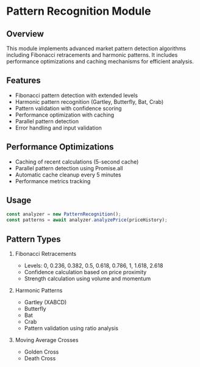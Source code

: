 # Pattern Recognition Module

## Overview
This module implements advanced market pattern detection algorithms including Fibonacci retracements and harmonic patterns. It includes performance optimizations and caching mechanisms for efficient analysis.

## Features
- Fibonacci pattern detection with extended levels
- Harmonic pattern recognition (Gartley, Butterfly, Bat, Crab)
- Pattern validation with confidence scoring
- Performance optimization with caching
- Parallel pattern detection
- Error handling and input validation

## Performance Optimizations
- Caching of recent calculations (5-second cache)
- Parallel pattern detection using Promise.all
- Automatic cache cleanup every 5 minutes
- Performance metrics tracking

## Usage
```typescript
const analyzer = new PatternRecognition();
const patterns = await analyzer.analyzePrice(priceHistory);
```

## Pattern Types
1. Fibonacci Retracements
   - Levels: 0, 0.236, 0.382, 0.5, 0.618, 0.786, 1, 1.618, 2.618
   - Confidence calculation based on price proximity
   - Strength calculation using volume and momentum

2. Harmonic Patterns
   - Gartley (XABCD)
   - Butterfly
   - Bat
   - Crab
   - Pattern validation using ratio analysis

3. Moving Average Crosses
   - Golden Cross
   - Death Cross